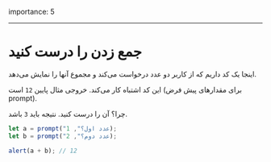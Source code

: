 importance: 5

---

# جمع زدن را درست کنید

اینجا یک کد داریم که از کاربر دو عدد درخواست می‌کند و مجموع آنها را نمایش می‌دهد.

این کد اشتباه کار می‌کند. خروجی مثال پایین `12` است (برای مقدارهای پیش فرض prompt).

چرا؟ آن را درست کنید. نتیجه باید `3` باشد.

```js run
let a = prompt("عدد اول؟", 1);
let b = prompt("عدد دوم؟", 2);

alert(a + b); // 12
```
